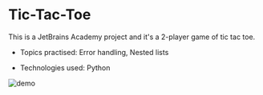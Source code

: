# Tic-Tac-Toe
This is a JetBrains Academy project and it's a 2-player game of tic tac toe.

- Topics practised: Error handling, Nested lists

- Technologies used: Python

![demo](ticTacToeDemo.gif)

